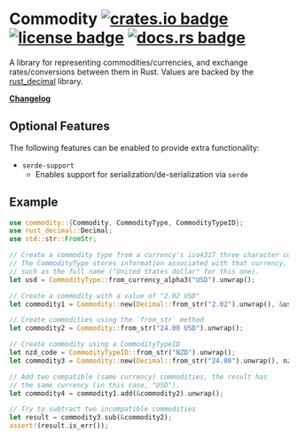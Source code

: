# Commodity [![crates.io badge](https://img.shields.io/crates/v/commodity.svg)](https://crates.io/crates/commodity) [![license badge](https://img.shields.io/github/license/kellpossible/commodity)](https://github.com/kellpossible/commodity/blob/master/LICENSE.txt) [![docs.rs badge](https://docs.rs/commodity/badge.svg)](https://docs.rs/commodity/)

A library for representing commodities/currencies, and exchange rates/conversions between them in Rust. Values are backed by the [rust_decimal](https://crates.io/crates/rust_decimal) library.

**[Changelog](./CHANGELOG.md)**

## Optional Features

The following features can be enabled to provide extra functionality:

+ `serde-support`
  + Enables support for serialization/de-serialization via `serde`

## Example

```rust
use commodity::{Commodity, CommodityType, CommodityTypeID};
use rust_decimal::Decimal;
use std::str::FromStr;

// Create a commodity type from a currency's iso4317 three character code.
// The CommodityType stores information associated with that currency,
// such as the full name ("United States dollar" for this one).
let usd = CommodityType::from_currency_alpha3("USD").unwrap();

// Create a commodity with a value of "2.02 USD"
let commodity1 = Commodity::new(Decimal::from_str("2.02").unwrap(), &usd);

// Create commodities using the `from_str` method
let commodity2 = Commodity::from_str("24.00 USD").unwrap();

// Create commodity using a CommodityTypeID
let nzd_code = CommodityTypeID::from_str("NZD").unwrap();
let commodity3 = Commodity::new(Decimal::from_str("24.00").unwrap(), nzd_code);

// Add two compatible (same currency) commodities, the result has
// the same currency (in this case, "USD").
let commodity4 = commodity1.add(&commodity2).unwrap();

// Try to subtract two incompatible commodities
let result = commodity3.sub(&commodity2);
assert!(result.is_err());
```
